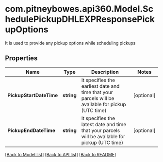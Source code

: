 # com.pitneybowes.api360.Model.SchedulePickupDHLEXPResponsePickupOptions
It is used to provide any pickup options while scheduling pickups

## Properties

Name | Type | Description | Notes
------------ | ------------- | ------------- | -------------
**PickupStartDateTime** | **string** | It specifies the earliest date and time that your parcels will be available for pickup (UTC time) | [optional] 
**PickupEndDateTime** | **string** | It specifies the latest date and time that your parcels will be available for pickup (UTC time) | [optional] 

[[Back to Model list]](../README.md#documentation-for-models) [[Back to API list]](../README.md#documentation-for-api-endpoints) [[Back to README]](../README.md)

